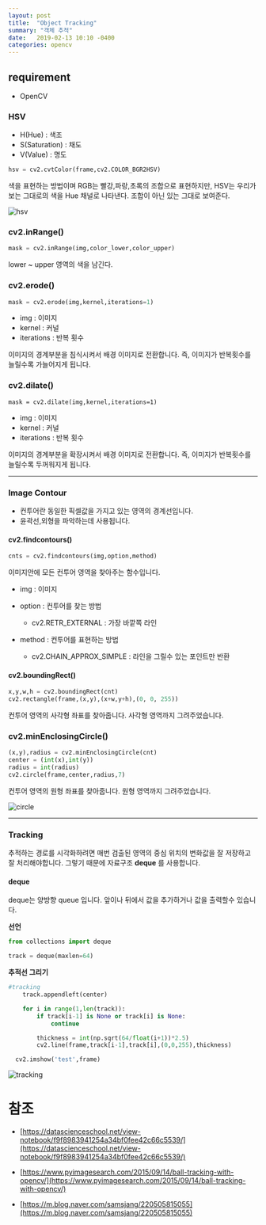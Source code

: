 ```yaml
---
layout: post
title:  "Object Tracking"
summary: "객체 추적"
date:   2019-02-13 10:10 -0400
categories: opencv
---
```

## requirement
- OpenCV

### HSV
- H(Hue) : 색조
- S(Saturation) : 채도
- V(Value) : 명도

```python
hsv = cv2.cvtColor(frame,cv2.COLOR_BGR2HSV)
```

색을 표현하는 방법이며 RGB는 빨강,파랑,초록의 조합으로 표현하지만, HSV는 우리가 보는 그대로의 색을 Hue 채널로 나타낸다. 조합이 아닌 있는 그대로 보여준다.



![hsv](https://github.com/jjeamin/jjeamin.github.io/raw/master/_posts/post_img/object/hsv.JPG)




### cv2.inRange()

```python
mask = cv2.inRange(img,color_lower,color_upper)
```

lower ~ upper 영역의 색을 남긴다.

### cv2.erode()

```python
mask = cv2.erode(img,kernel,iterations=1)
```

- img : 이미지
- kernel : 커널
- iterations : 반복 횟수

이미지의 경계부분을 침식시켜서 배경 이미지로 전환합니다. 즉, 이미지가 반복횟수를 늘릴수록 가늘어지게 됩니다.

### cv2.dilate()

```
mask = cv2.dilate(img,kernel,iterations=1)
```

- img : 이미지
- kernel : 커널
- iterations : 반복 횟수

이미지의 경계부분을 확장시켜서 배경 이미지로 전환합니다. 즉, 이미지가 반복횟수를 늘릴수록 두꺼워지게 됩니다.

---

### Image Contour
- 컨투어란 동일한 픽셀값을 가지고 있는 영역의 경계선입니다.
- 윤곽선,외형을 파악하는데 사용됩니다.

#### cv2.findcontours()

```python
cnts = cv2.findcontours(img,option,method)
```

이미지안에 모든 컨투어 영역을 찾아주는 함수입니다.

- img : 이미지

- option : 컨투어를 찾는 방법
  + cv2.RETR_EXTERNAL	: 가장 바깥쪽 라인

- method : 컨투어를 표현하는 방법
  + cv2.CHAIN_APPROX_SIMPLE : 라인을 그릴수 있는 포인트만 반환

#### cv2.boundingRect()

```python
x,y,w,h = cv2.boundingRect(cnt)
cv2.rectangle(frame,(x,y),(x+w,y+h),(0, 0, 255))
```

컨투어 영역의 사각형 좌표를 찾아줍니다. 사각형 영역까지 그려주었습니다.

### cv2.minEnclosingCircle()

```python
(x,y),radius = cv2.minEnclosingCircle(cnt)
center = (int(x),int(y))
radius = int(radius)
cv2.circle(frame,center,radius,7)
```

컨투어 영역의 원형 좌표를 찾아줍니다. 원형 영역까지 그려주었습니다.



![circle](https://github.com/jjeamin/jjeamin.github.io/raw/master/_posts/post_img/object/circle.JPG)



---

### Tracking
추적하는 경로를 시각화하려면 매번 검출된 영역의 중심 위치의 변화값을 잘 저장하고 잘 처리해야합니다. 그렇기 때문에 자료구조 **deque** 를 사용합니다.

#### deque
deque는 양방향 queue 입니다. 앞이나 뒤에서 값을 추가하거나 값을 출력할수 있습니다.

**선언**

```python
from collections import deque

track = deque(maxlen=64)
```

**추적선 그리기**

```python
#tracking
	track.appendleft(center)

	for i in range(1,len(track)):
		if track[i-1] is None or track[i] is None:
			continue

		thickness = int(np.sqrt(64/float(i+1))*2.5)
		cv2.line(frame,track[i-1],track[i],(0,0,255),thickness)

  cv2.imshow('test',frame)
```



![tracking](https://github.com/jjeamin/jjeamin.github.io/raw/master/_posts/post_img/object/tracking.JPG)



# 참조
- [https://datascienceschool.net/view-notebook/f9f8983941254a34bf0fee42c66c5539/](https://datascienceschool.net/view-notebook/f9f8983941254a34bf0fee42c66c5539/)

- [https://www.pyimagesearch.com/2015/09/14/ball-tracking-with-opencv/](https://www.pyimagesearch.com/2015/09/14/ball-tracking-with-opencv/)

- [https://m.blog.naver.com/samsjang/220505815055](https://m.blog.naver.com/samsjang/220505815055)
